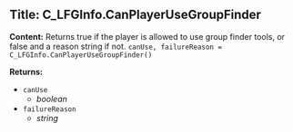 ## Title: C_LFGInfo.CanPlayerUseGroupFinder

**Content:**
Returns true if the player is allowed to use group finder tools, or false and a reason string if not.
`canUse, failureReason = C_LFGInfo.CanPlayerUseGroupFinder()`

**Returns:**
- `canUse`
  - *boolean*
- `failureReason`
  - *string*